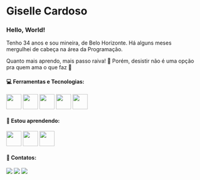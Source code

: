 <div>
<h1> Giselle Cardoso</h1>
<h3> Hello, World!</h3>
<p>Tenho 34 anos e sou mineira, de Belo Horizonte. Há alguns meses mergulhei de cabeça na área da Programação.</p>
<p>Quanto mais aprendo, mais passo raiva! 🤣 Porém, desistir não é uma opção pra quem ama o que faz 🖤</p>
	
	
<h4>💻 Ferramentas e Tecnologias:</h4>
<img src="https://cdn.jsdelivr.net/gh/devicons/devicon/icons/html5/html5-original-wordmark.svg" "width="40" height="40"/>
<img src="https://cdn.jsdelivr.net/gh/devicons/devicon/icons/javascript/javascript-original.svg"width="40" height="40"/>
<img src="https://cdn.jsdelivr.net/gh/devicons/devicon/icons/css3/css3-original-wordmark.svg""width="40" height="40"/>
<img src="https://cdn.jsdelivr.net/gh/devicons/devicon/icons/git/git-original.svg""width="40" height="40"/>
<img src="https://cdn.jsdelivr.net/gh/devicons/devicon/icons/github/github-original.svg""width="40" height="40"/>
          
          
<h4>🦉 Estou aprendendo:</h4>
<img src="https://cdn.jsdelivr.net/gh/devicons/devicon/icons/angularjs/angularjs-original.svg" "width="40" height="40"/>
<img src="https://cdn.jsdelivr.net/gh/devicons/devicon/icons/ionic/ionic-original.svg" "width="40" height="40"/>     
<img src="https://cdn.jsdelivr.net/gh/devicons/devicon/icons/android/android-original.svg" "width="40" height="40" />
																																																									
																																																									

<div>
<h4>📧 Contatos:</h4>
<a href="  https://instagram.com/giselle.cp?igshid=MjEwN2IyYWYwYw=="target="_blank"><img src="https://img.shields.io/badge/-Instagram-%23E4405F?style=for-the-badge&logo=instagram&logoColor=white" target="_blank"></a>
<a href="mailto:gisellecp.tech@gmail.com"><img src="https://img.shields.io/badge/Gmail-D14836?style=for-the-badge&logo=gmail&logoColor=white" target="_blank"></a>
<a href="https://www.linkedin.com/in/giselle-cardoso-90a333256"target="_blank"><img src="https://img.shields.io/badge/-LinkedIn-%230077B5?style=for-the-badge&logo=linkedin&logoColor=white" target="_blank"></a>   
</div>          
          
</div>

<!---
GiselleCP/GiselleCP is a ✨ special ✨ repository because its `README.md` (this file) appears on your GitHub profile.
You can click the Preview link to take a look at your changes.
--->

